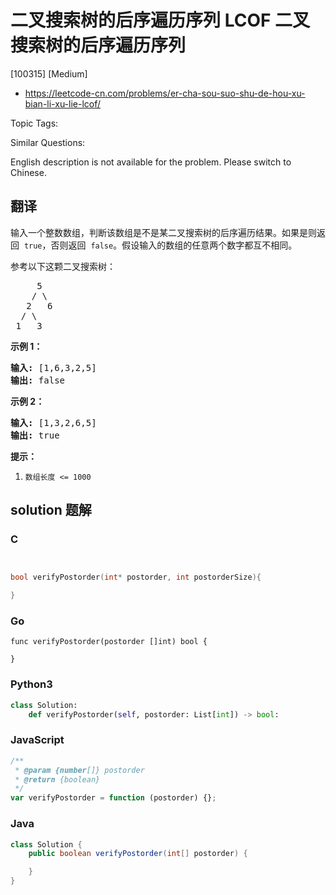 # 二叉搜索树的后序遍历序列 LCOF 二叉搜索树的后序遍历序列

[100315] [Medium]

- https://leetcode-cn.com/problems/er-cha-sou-suo-shu-de-hou-xu-bian-li-xu-lie-lcof/

Topic Tags:

Similar Questions:

English description is not available for the problem. Please switch to Chinese.

## 翻译

输入一个整数数组，判断该数组是不是某二叉搜索树的后序遍历结果。如果是则返回  `true`，否则返回  `false`。假设输入的数组的任意两个数字都互不相同。

参考以下这颗二叉搜索树：

<pre>     5
    / \
   2   6
  / \
 1   3</pre>

**示例 1：**

<pre><strong>输入: </strong>[1,6,3,2,5]
<strong>输出: </strong>false</pre>

**示例 2：**

<pre><strong>输入: </strong>[1,3,2,6,5]
<strong>输出: </strong>true</pre>

**提示：**

1.  `数组长度 <= 1000`

## solution 题解

### C

```c


bool verifyPostorder(int* postorder, int postorderSize){

}


```

### Go

```golang
func verifyPostorder(postorder []int) bool {

}
```

### Python3

```python
class Solution:
    def verifyPostorder(self, postorder: List[int]) -> bool:
```

### JavaScript

```javascript
/**
 * @param {number[]} postorder
 * @return {boolean}
 */
var verifyPostorder = function (postorder) {};
```

### Java

```java
class Solution {
    public boolean verifyPostorder(int[] postorder) {

    }
}
```
